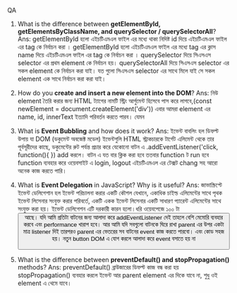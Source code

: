 QA
1. What is the difference between **getElementById, getElementsByClassName, and querySelector / querySelectorAll**?
Ans: 
getElementById হলো এইচটিএমএল ফাইল এর মধ্যে থাকা নিদিষ্ট id দিয়ে এইচটিএমএল ফাইল এর tag কে নির্বাচন  করা ।
getElementById হলো এইচটিএমএল ফাইল এর মধ্যে tag এর ক্লাস name দিয়ে এইচটিএমএল ফাইল এর tag কে নির্বাচন করা ।
querySelector দিয়ে সিএসএস selector এর প্রথম element কে নির্বাচন হয়।
querySelectorAll দিয়ে সিএসএস selector এর সকল element কে নির্বাচন করা যাই। যত গুলো সিএসএস selector এর সাথে মিলে যাই সে সকল element এক সাথে নির্বাচন করা করা যাই।

2. How do you **create and insert a new element into the DOM**?
Ans:
নিউ element তৈরি করার জন্য HTML ট্যাগের নামটি স্ট্রিং আর্গুমেন্ট হিসেবে পাস করে লাগবে,(const newElement = document.createElement('div')) এবার আমরা element এর name, id, innerText ইত্যাদি পরিবর্তন করতে পারব। যেমন
<!DOCTYPE html>
<html lang="en">
<head>
  <meta charset="UTF-8">
  <meta name="viewport" content="width=device-width, initial-scale=1.0">
  <title>Document</title>
</head>
<body>
  <div id="container"></div>
  <script>
    const newElement = document.createElement('div')
    newElement.textContent = "This is new div";
    let container = document.getElementById("container");
    container.appendChild(newElement);
  </script>
</body>
</html>

3. What is **Event Bubbling** and how does it work?
Ans:
ইভেন্ট বাবলিং হল ডিফল্ট উপায় যা DOM (ডকুমেন্ট অবজেক্ট মডেল) ইভেন্টগুলি HTML স্ট্রাকচারকে টার্গেট এলিমেন্ট থেকে তার পূর্বসূরীদের কাছে, ডকুমেন্টের রুট পর্যন্ত প্রচার করে
যেকোনো বাটন এ .addEventListener('click, function(){ }) add করলে। বাটন এ যত বার ক্লিক করা হবে ততবার function ট run হবে function ব্যবহার করে ওয়েবসাইট এ login, logout এইচটিএমএল এর টেক্সট chang সহ আরো অনেক কাজ করতে পারি।

4. What is **Event Delegation** in JavaScript? Why is it useful?
Ans: 
জাভাস্ক্রিপ্টে ইভেন্ট ডেলিগেশান হল ইভেন্ট পরিচালনা করার একটি কৌশল যেখানে, একাধিক চাইল্ড এলিমেন্টের সাথে পৃথক ইভেন্ট লিসেনার সংযুক্ত করার পরিবর্তে, একটি একক ইভেন্ট লিসেনার একটি সাধারণ প্যারেন্ট এলিমেন্টের সাথে সংযুক্ত করা হয়।
ইভেন্ট ডেলিগেশন এটি দরকারী কারন হলো।ধরি ওয়েবপেজে ১০০ টা <button> আছে। যদি আমি প্রতিটা বাটনের জন্য আলাদা করে addEventListener দেই তাহলে বেশি মেমোরি ব্যবহার করবে এবং performance খারাপ হবে। আর আমি যদি সবগুলো বাটনকে ঘিরে রাখা parent এর উপর একটা মাত্র listener দিই তারপরও parent এর ভেতরের সব বাটনের event কাজ করতে পারবো। এবং কোড সহজ হয়। নতুন button DOM এ যোগ করলে আলাদা করে event বসাতে হয় না

5. What is the difference between **preventDefault() and stopPropagation()** methods?
Ans:
preventDefault() ব্রাউজারের ডিফল্ট কাজ বন্ধ করা হয়
stopPropagation() ব্যবহার করলে ইভেন্ট আর parent element এর দিকে যাবে না, শুধু ওই element এ থেমে যাবে।


